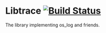 # Libtrace [![Build Status](https://travis-ci.org/PureDarwin/Libtrace.svg?branch=master)](https://travis-ci.org/PureDarwin2/Libtrace)
The library implementing os_log and friends.
